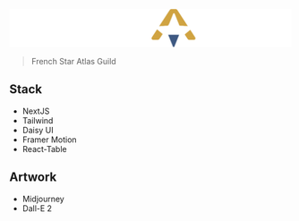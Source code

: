 [![Solaris logo](https://raw.githubusercontent.com/silentdany/solaris/master/public/assets/images/solaris_title_logo_color_white.webp)](https://solaris-qtt.vercel.app/)

> French Star Atlas Guild

## Stack

- NextJS
- Tailwind
- Daisy UI
- Framer Motion
- React-Table

## Artwork

- Midjourney
- Dall-E 2
